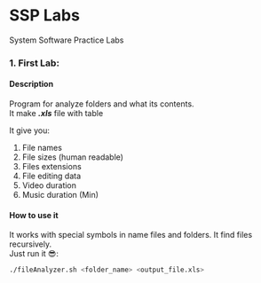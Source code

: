 # SSP Labs
System Software Practice Labs

### 1. First Lab:

####  Description
 Program for analyze folders and what its contents.\
 It make <em><strong>.xls</strong></em> file with table

 It give you:
<ol>
<li>File names</li>
<li>File sizes (human readable)</li>
<li>Files extensions</li>
<li>File editing data</li>
<li>Video duration</li>
<li>Music duration (Min)</li>
</ol>

#### How to use it
It works with special symbols in name files and folders. It find files recursively.\
Just run it :sunglasses::
```bash
./fileAnalyzer.sh <folder_name> <output_file.xls>
```
